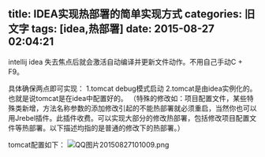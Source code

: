title: IDEA实现热部署的简单实现方式
categories: 旧文字
tags: [idea,热部署]
date: 2015-08-27 02:04:21
---
intellij idea 失去焦点后就会激活自动编译并更新文件动作。不用自己手动C + F9。

具体确保两点即可实现：
1.tomcat debug模式启动
2.tomcat是由idea实例化的。也就是说tomcat是在idea中配置好的。
（特殊的修改如：项目配置文件，某些特殊类新增，方法名称参数的添加修改引起的不能热部署就必须重启，当然你也可以用Jrebel插件。此插件收费。可以实现大部分的修改热部署，包括修改项目配置文件等热部署。以下描述均指的是普通的修改下的热部署。）

tomcat配置如下：
![QQ图片20150827101009.png][1]


  [1]: http://www.ghostsf.com/usr/uploads/2015/08/3299576096.png